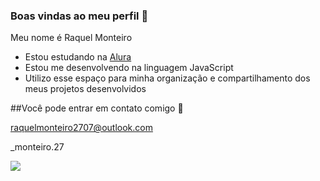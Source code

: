 ### Boas vindas ao meu perfil 💙

Meu nome é Raquel Monteiro

- Estou estudando na [Alura](https://www.alura.com.br)
- Estou me desenvolvendo na linguagem JavaScript
- Utilizo esse espaço para minha organização e compartilhamento dos meus projetos desenvolvidos

##Você pode entrar em contato comigo 📧

raquelmonteiro2707@outlook.com

_monteiro.27

![](https://media.tenor.com/8Axsgi5dXZ8AAAAi/reading-read.gif)

